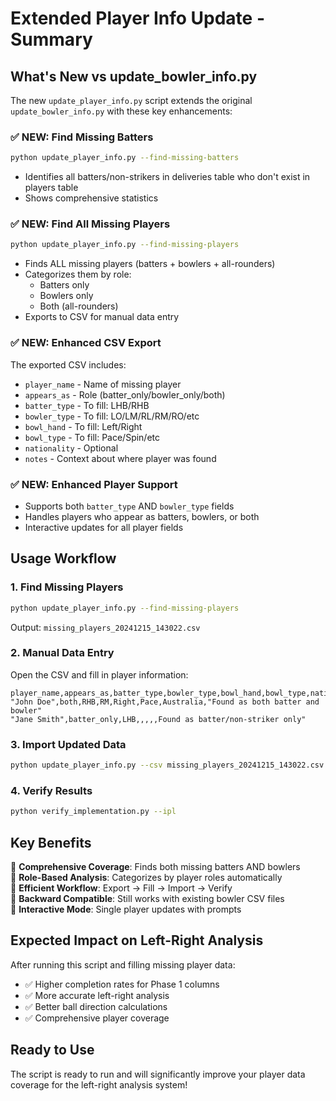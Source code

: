 # Extended Player Info Update - Summary

## What's New vs update_bowler_info.py

The new `update_player_info.py` script extends the original `update_bowler_info.py` with these key enhancements:

### ✅ **NEW: Find Missing Batters**
```bash
python update_player_info.py --find-missing-batters
```
- Identifies all batters/non-strikers in deliveries table who don't exist in players table
- Shows comprehensive statistics

### ✅ **NEW: Find All Missing Players**  
```bash
python update_player_info.py --find-missing-players
```
- Finds ALL missing players (batters + bowlers + all-rounders)
- Categorizes them by role:
  - Batters only
  - Bowlers only  
  - Both (all-rounders)
- Exports to CSV for manual data entry

### ✅ **NEW: Enhanced CSV Export**
The exported CSV includes:
- `player_name` - Name of missing player
- `appears_as` - Role (batter_only/bowler_only/both)  
- `batter_type` - To fill: LHB/RHB
- `bowler_type` - To fill: LO/LM/RL/RM/RO/etc
- `bowl_hand` - To fill: Left/Right
- `bowl_type` - To fill: Pace/Spin/etc
- `nationality` - Optional
- `notes` - Context about where player was found

### ✅ **NEW: Enhanced Player Support**
- Supports both `batter_type` AND `bowler_type` fields
- Handles players who appear as batters, bowlers, or both
- Interactive updates for all player fields

## Usage Workflow

### 1. **Find Missing Players**
```bash
python update_player_info.py --find-missing-players
```
Output: `missing_players_20241215_143022.csv`

### 2. **Manual Data Entry**
Open the CSV and fill in player information:
```csv
player_name,appears_as,batter_type,bowler_type,bowl_hand,bowl_type,nationality,notes
"John Doe",both,RHB,RM,Right,Pace,Australia,"Found as both batter and bowler"
"Jane Smith",batter_only,LHB,,,,,Found as batter/non-striker only"
```

### 3. **Import Updated Data**
```bash
python update_player_info.py --csv missing_players_20241215_143022.csv
```

### 4. **Verify Results**
```bash
python verify_implementation.py --ipl
```

## Key Benefits

🎯 **Comprehensive Coverage**: Finds both missing batters AND bowlers  
🎯 **Role-Based Analysis**: Categorizes by player roles automatically  
🎯 **Efficient Workflow**: Export → Fill → Import → Verify  
🎯 **Backward Compatible**: Still works with existing bowler CSV files  
🎯 **Interactive Mode**: Single player updates with prompts  

## Expected Impact on Left-Right Analysis

After running this script and filling missing player data:
- ✅ Higher completion rates for Phase 1 columns
- ✅ More accurate left-right analysis  
- ✅ Better ball direction calculations
- ✅ Comprehensive player coverage

## Ready to Use

The script is ready to run and will significantly improve your player data coverage for the left-right analysis system!
